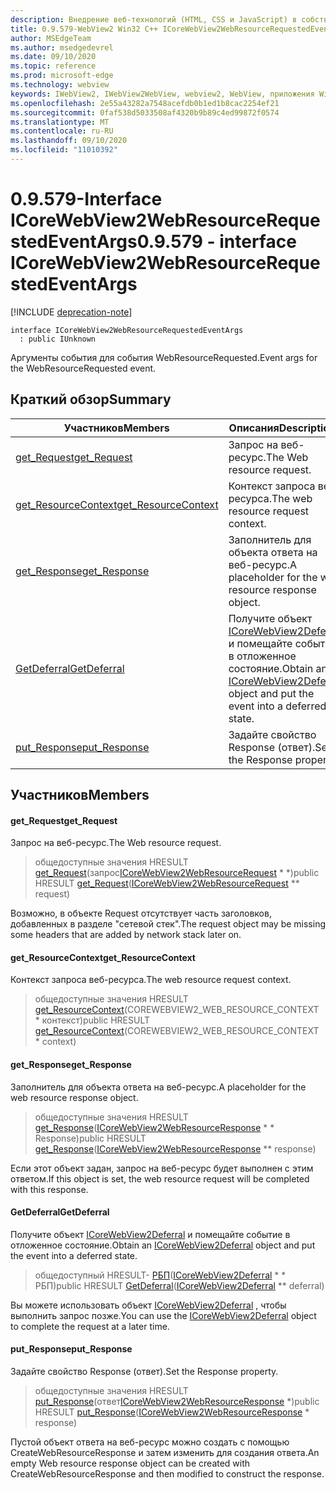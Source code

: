 ```yaml
---
description: Внедрение веб-технологий (HTML, CSS и JavaScript) в собственные приложения с помощью элемента управления Microsoft Edge WebView2
title: 0.9.579-WebView2 Win32 C++ ICoreWebView2WebResourceRequestedEventArgs
author: MSEdgeTeam
ms.author: msedgedevrel
ms.date: 09/10/2020
ms.topic: reference
ms.prod: microsoft-edge
ms.technology: webview
keywords: IWebView2, IWebView2WebView, webview2, WebView, приложения Win32, Win32, EDGE, ICoreWebView2, ICoreWebView2Controller, управление браузером, EDGE HTML, ICoreWebView2WebResourceRequestedEventArgs
ms.openlocfilehash: 2e55a43282a7548acefdb0b1ed1b8cac2254ef21
ms.sourcegitcommit: 0faf538d5033508af4320b9b89c4ed99872f0574
ms.translationtype: MT
ms.contentlocale: ru-RU
ms.lasthandoff: 09/10/2020
ms.locfileid: "11010392"
---
```

# <span data-ttu-id="2e0c4-104">0.9.579-Interface ICoreWebView2WebResourceRequestedEventArgs</span><span class="sxs-lookup"><span data-stu-id="2e0c4-104">0.9.579 - interface ICoreWebView2WebResourceRequestedEventArgs</span></span> 

[!INCLUDE [deprecation-note](../../includes/deprecation-note.md)]

```
interface ICoreWebView2WebResourceRequestedEventArgs
  : public IUnknown
```

<span data-ttu-id="2e0c4-105">Аргументы события для события WebResourceRequested.</span><span class="sxs-lookup"><span data-stu-id="2e0c4-105">Event args for the WebResourceRequested event.</span></span>

## <span data-ttu-id="2e0c4-106">Краткий обзор</span><span class="sxs-lookup"><span data-stu-id="2e0c4-106">Summary</span></span>

 <span data-ttu-id="2e0c4-107">Участников</span><span class="sxs-lookup"><span data-stu-id="2e0c4-107">Members</span></span>                        | <span data-ttu-id="2e0c4-108">Описания</span><span class="sxs-lookup"><span data-stu-id="2e0c4-108">Descriptions</span></span>
--------------------------------|---------------------------------------------
[<span data-ttu-id="2e0c4-109">get_Request</span><span class="sxs-lookup"><span data-stu-id="2e0c4-109">get_Request</span></span>](#get_request) | <span data-ttu-id="2e0c4-110">Запрос на веб-ресурс.</span><span class="sxs-lookup"><span data-stu-id="2e0c4-110">The Web resource request.</span></span>
[<span data-ttu-id="2e0c4-111">get_ResourceContext</span><span class="sxs-lookup"><span data-stu-id="2e0c4-111">get_ResourceContext</span></span>](#get_resourcecontext) | <span data-ttu-id="2e0c4-112">Контекст запроса веб-ресурса.</span><span class="sxs-lookup"><span data-stu-id="2e0c4-112">The web resource request context.</span></span>
[<span data-ttu-id="2e0c4-113">get_Response</span><span class="sxs-lookup"><span data-stu-id="2e0c4-113">get_Response</span></span>](#get_response) | <span data-ttu-id="2e0c4-114">Заполнитель для объекта ответа на веб-ресурс.</span><span class="sxs-lookup"><span data-stu-id="2e0c4-114">A placeholder for the web resource response object.</span></span>
[<span data-ttu-id="2e0c4-115">GetDeferral</span><span class="sxs-lookup"><span data-stu-id="2e0c4-115">GetDeferral</span></span>](#getdeferral) | <span data-ttu-id="2e0c4-116">Получите объект [ICoreWebView2Deferral](icorewebview2deferral.md) и помещайте событие в отложенное состояние.</span><span class="sxs-lookup"><span data-stu-id="2e0c4-116">Obtain an [ICoreWebView2Deferral](icorewebview2deferral.md) object and put the event into a deferred state.</span></span>
[<span data-ttu-id="2e0c4-117">put_Response</span><span class="sxs-lookup"><span data-stu-id="2e0c4-117">put_Response</span></span>](#put_response) | <span data-ttu-id="2e0c4-118">Задайте свойство Response (ответ).</span><span class="sxs-lookup"><span data-stu-id="2e0c4-118">Set the Response property.</span></span>

## <span data-ttu-id="2e0c4-119">Участников</span><span class="sxs-lookup"><span data-stu-id="2e0c4-119">Members</span></span>

#### <span data-ttu-id="2e0c4-120">get_Request</span><span class="sxs-lookup"><span data-stu-id="2e0c4-120">get_Request</span></span> 

<span data-ttu-id="2e0c4-121">Запрос на веб-ресурс.</span><span class="sxs-lookup"><span data-stu-id="2e0c4-121">The Web resource request.</span></span>

> <span data-ttu-id="2e0c4-122">общедоступные значения HRESULT [get_Request](#get_request)(запрос[ICoreWebView2WebResourceRequest](icorewebview2webresourcerequest.md) \* \*)</span><span class="sxs-lookup"><span data-stu-id="2e0c4-122">public HRESULT [get_Request](#get_request)([ICoreWebView2WebResourceRequest](icorewebview2webresourcerequest.md) \*\* request)</span></span>

<span data-ttu-id="2e0c4-123">Возможно, в объекте Request отсутствует часть заголовков, добавленных в разделе "сетевой стек".</span><span class="sxs-lookup"><span data-stu-id="2e0c4-123">The request object may be missing some headers that are added by network stack later on.</span></span>

#### <span data-ttu-id="2e0c4-124">get_ResourceContext</span><span class="sxs-lookup"><span data-stu-id="2e0c4-124">get_ResourceContext</span></span> 

<span data-ttu-id="2e0c4-125">Контекст запроса веб-ресурса.</span><span class="sxs-lookup"><span data-stu-id="2e0c4-125">The web resource request context.</span></span>

> <span data-ttu-id="2e0c4-126">общедоступные значения HRESULT [get_ResourceContext](#get_resourcecontext)(COREWEBVIEW2_WEB_RESOURCE_CONTEXT \* контекст)</span><span class="sxs-lookup"><span data-stu-id="2e0c4-126">public HRESULT [get_ResourceContext](#get_resourcecontext)(COREWEBVIEW2_WEB_RESOURCE_CONTEXT \* context)</span></span>

#### <span data-ttu-id="2e0c4-127">get_Response</span><span class="sxs-lookup"><span data-stu-id="2e0c4-127">get_Response</span></span> 

<span data-ttu-id="2e0c4-128">Заполнитель для объекта ответа на веб-ресурс.</span><span class="sxs-lookup"><span data-stu-id="2e0c4-128">A placeholder for the web resource response object.</span></span>

> <span data-ttu-id="2e0c4-129">общедоступные значения HRESULT [get_Response](#get_response)([ICoreWebView2WebResourceResponse](icorewebview2webresourceresponse.md) \* \* Response)</span><span class="sxs-lookup"><span data-stu-id="2e0c4-129">public HRESULT [get_Response](#get_response)([ICoreWebView2WebResourceResponse](icorewebview2webresourceresponse.md) \*\* response)</span></span>

<span data-ttu-id="2e0c4-130">Если этот объект задан, запрос на веб-ресурс будет выполнен с этим ответом.</span><span class="sxs-lookup"><span data-stu-id="2e0c4-130">If this object is set, the web resource request will be completed with this response.</span></span>

#### <span data-ttu-id="2e0c4-131">GetDeferral</span><span class="sxs-lookup"><span data-stu-id="2e0c4-131">GetDeferral</span></span> 

<span data-ttu-id="2e0c4-132">Получите объект [ICoreWebView2Deferral](icorewebview2deferral.md) и помещайте событие в отложенное состояние.</span><span class="sxs-lookup"><span data-stu-id="2e0c4-132">Obtain an [ICoreWebView2Deferral](icorewebview2deferral.md) object and put the event into a deferred state.</span></span>

> <span data-ttu-id="2e0c4-133">общедоступный HRESULT- [РБП](#getdeferral)([ICoreWebView2Deferral](icorewebview2deferral.md) \* \* РБП)</span><span class="sxs-lookup"><span data-stu-id="2e0c4-133">public HRESULT [GetDeferral](#getdeferral)([ICoreWebView2Deferral](icorewebview2deferral.md) \*\* deferral)</span></span>

<span data-ttu-id="2e0c4-134">Вы можете использовать объект [ICoreWebView2Deferral](icorewebview2deferral.md) , чтобы выполнить запрос позже.</span><span class="sxs-lookup"><span data-stu-id="2e0c4-134">You can use the [ICoreWebView2Deferral](icorewebview2deferral.md) object to complete the request at a later time.</span></span>

#### <span data-ttu-id="2e0c4-135">put_Response</span><span class="sxs-lookup"><span data-stu-id="2e0c4-135">put_Response</span></span> 

<span data-ttu-id="2e0c4-136">Задайте свойство Response (ответ).</span><span class="sxs-lookup"><span data-stu-id="2e0c4-136">Set the Response property.</span></span>

> <span data-ttu-id="2e0c4-137">общедоступные значения HRESULT [put_Response](#put_response)(ответ[ICoreWebView2WebResourceResponse](icorewebview2webresourceresponse.md) \*)</span><span class="sxs-lookup"><span data-stu-id="2e0c4-137">public HRESULT [put_Response](#put_response)([ICoreWebView2WebResourceResponse](icorewebview2webresourceresponse.md) \* response)</span></span>

<span data-ttu-id="2e0c4-138">Пустой объект ответа на веб-ресурс можно создать с помощью CreateWebResourceResponse и затем изменить для создания ответа.</span><span class="sxs-lookup"><span data-stu-id="2e0c4-138">An empty Web resource response object can be created with CreateWebResourceResponse and then modified to construct the response.</span></span>

